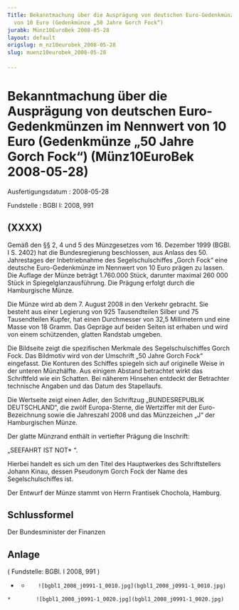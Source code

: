 ```yaml
---
Title: Bekanntmachung über die Ausprägung von deutschen Euro-Gedenkmünzen im Nennwert
  von 10 Euro (Gedenkmünze „50 Jahre Gorch Fock“)
jurabk: Münz10EuroBek 2008-05-28
layout: default
origslug: m_nz10eurobek_2008-05-28
slug: muenz10eurobek_2008-05-28

---
```


# Bekanntmachung über die Ausprägung von deutschen Euro-Gedenkmünzen im Nennwert von 10 Euro (Gedenkmünze „50 Jahre Gorch Fock“) (Münz10EuroBek 2008-05-28)

Ausfertigungsdatum
:   2008-05-28

Fundstelle
:   BGBl I: 2008, 991


## (XXXX)

Gemäß den §§ 2, 4 und 5 des Münzgesetzes vom 16. Dezember 1999 (BGBl. I S. 2402) hat die Bundesregierung beschlossen, aus Anlass des 50. Jahrestages der Inbetriebnahme des Segelschulschiffes „Gorch Fock“ eine deutsche Euro-Gedenkmünze im Nennwert von 10 Euro prägen zu lassen. Die Auflage der Münze beträgt 1.760.000 Stück, darunter maximal 260 000 Stück in Spiegelglanzausführung. Die Prägung erfolgt durch die Hamburgische Münze.

Die Münze wird ab dem 7. August 2008 in den Verkehr gebracht. Sie besteht aus einer Legierung von 925 Tausendteilen Silber und 75 Tausendteilen Kupfer, hat einen Durchmesser von 32,5 Millimetern und eine Masse von 18 Gramm. Das Gepräge auf beiden Seiten ist erhaben und wird von einem schützenden, glatten Randstab umgeben.

Die Bildseite zeigt die spezifischen Merkmale des Segelschulschiffes Gorch Fock. Das Bildmotiv wird von der Umschrift „50 Jahre Gorch Fock“ eingefasst. Die Konturen des Schiffes spiegeln sich auf originelle Weise in der unteren Münzhälfte. Aus einigem Abstand betrachtet wirkt das Schriftfeld wie ein Schatten. Bei näherem Hinsehen entdeckt der Betrachter technische Angaben und das Datum des Stapellaufs.

Die Wertseite zeigt einen Adler, den Schriftzug „BUNDESREPUBLIK DEUTSCHLAND“, die zwölf Europa-Sterne, die Wertziffer mit der Euro-Bezeichnung sowie die Jahreszahl 2008 und das Münzzeichen „J“ der Hamburgischen Münze.

Der glatte Münzrand enthält in vertiefter Prägung die Inschrift:

„SEEFAHRT IST NOT*             “.

Hierbei handelt es sich um den Titel des Hauptwerkes des Schriftstellers Johann Kinau, dessen Pseudonym Gorch Fock der Name des Segelschulschiffes ist.

Der Entwurf der Münze stammt von Herrn Frantisek Chochola, Hamburg.


## Schlussformel

Der Bundesminister der Finanzen


## Anlage

( Fundstelle: BGBl. I 2008, 991 )

*    *        ![bgbl1_2008_j0991-1_0010.jpg](bgbl1_2008_j0991-1_0010.jpg)
    *        ![bgbl1_2008_j0991-1_0020.jpg](bgbl1_2008_j0991-1_0020.jpg)


